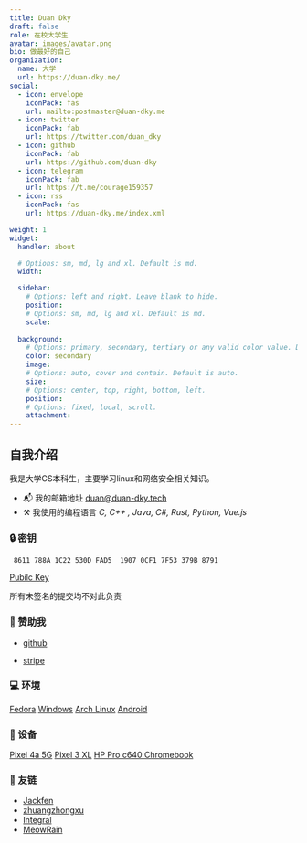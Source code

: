 ```yaml
---
title: Duan Dky
draft: false
role: 在校大学生
avatar: images/avatar.png
bio: 做最好的自己
organization:
  name: 大学
  url: https://duan-dky.me/
social:
  - icon: envelope
    iconPack: fas
    url: mailto:postmaster@duan-dky.me
  - icon: twitter
    iconPack: fab
    url: https://twitter.com/duan_dky
  - icon: github
    iconPack: fab
    url: https://github.com/duan-dky
  - icon: telegram
    iconPack: fab
    url: https://t.me/courage159357
  - icon: rss
    iconPack: fas
    url: https://duan-dky.me/index.xml

weight: 1
widget:
  handler: about

  # Options: sm, md, lg and xl. Default is md.
  width:

  sidebar:
    # Options: left and right. Leave blank to hide.
    position:
    # Options: sm, md, lg and xl. Default is md.
    scale:
  
  background:
    # Options: primary, secondary, tertiary or any valid color value. Default is primary.
    color: secondary
    image:
    # Options: auto, cover and contain. Default is auto.
    size:
    # Options: center, top, right, bottom, left.
    position:
    # Options: fixed, local, scroll.
    attachment: 
---
```


## 自我介绍

我是大学CS本科生，主要学习linux和网络安全相关知识。

- 📬 我的邮箱地址 duan@duan-dky.tech
- ⚒️ 我使用的编程语言 *C, C++ , Java, C#, Rust, Python, Vue.js*

### 🔒 密钥

     8611 788A 1C22 530D FAD5  1907 0CF1 7F53 379B 8791


[Pubilc Key](https://keys.openpgp.org/vks/v1/by-fingerprint/8611788A1C22530DFAD519070CF17F53379B8791)

所有未签名的提交均不对此负责

### 💖 赞助我

- [github](https://github.com/sponsors/duan-dky)

- [stripe](https://buy.stripe.com/6oE6pH8kP00Y9vGdQS)

### 💻 环境
[Fedora](https://getfedora.org/)  [Windows](https://www.microsoft.com/windows10)  [Arch Linux](https://archlinux.org)  [Android](https://www.android.com/)

### 📱 设备
[Pixel 4a 5G](https://store.google.com/)  [Pixel 3 XL](https://store.google.com/)  [HP Pro c640 Chromebook](https://store.google.com/)

### 🔗 友链
- [Jackfen](https://jackfen.github.io/)
- [zhuangzhongxu](https://www.cnblogs.com/zhuangzhongxu/)
- [Integral](https://integral.org.cn/)
- [MeowRain](https://meowrain.cn/)
